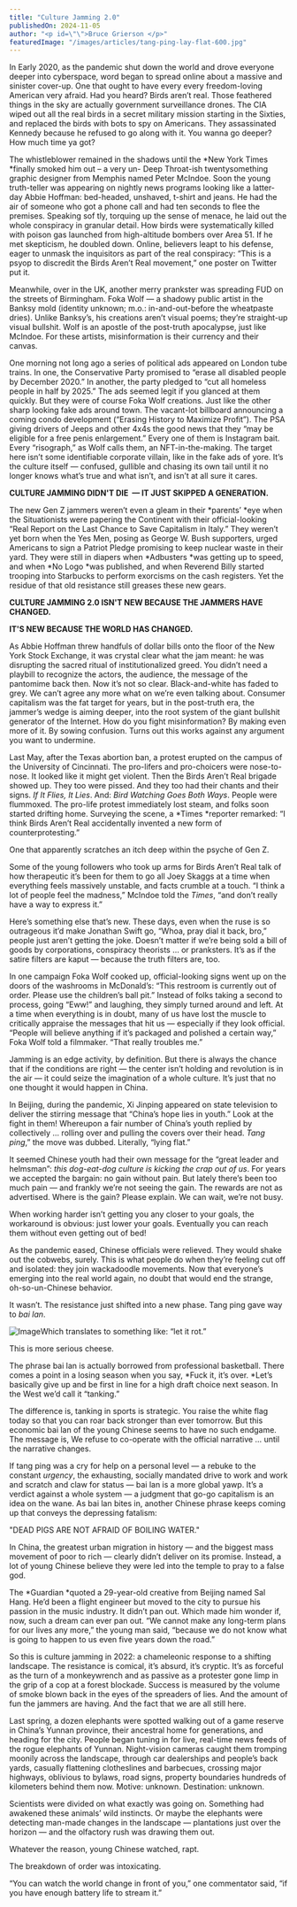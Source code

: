 ```yaml
---
title: "Culture Jamming 2.0"
publishedOn: 2024-11-05
author: "<p id=\"\">Bruce Grierson </p>"
featuredImage: "/images/articles/tang-ping-lay-flat-600.jpg"
---
```


In Early 2020, as the pandemic shut down the world and drove everyone deeper into cyberspace, word began to spread online about a massive and sinister cover-up. One that ought to have every every freedom-loving American very afraid. Had you heard? Birds aren’t real. Those feathered things in the sky are actually government surveillance drones. The CIA wiped out all the real birds in a secret military mission starting in the Sixties, and replaced the birds with bots to spy on Americans. They assassinated Kennedy because he refused to go along with it. You wanna go deeper? How much time ya got?

The whistleblower remained in the shadows until the *New York Times *finally smoked him out – a very un- Deep Throat-ish twentysomething graphic designer from Memphis named Peter McIndoe. Soon the young truth-teller was appearing on nightly news programs looking like a latter-day Abbie Hoffman: bed-headed, unshaved, t-shirt and jeans. He had the air of someone who got a phone call and had ten seconds to flee the premises. Speaking sof tly, torquing up the sense of menace, he laid out the whole conspiracy in granular detail. How birds were systematically killed with poison gas launched from high-altitude bombers over Area 51. If he met skepticism, he doubled down. Online, believers leapt to his defense, eager to unmask the inquisitors as part of the real conspiracy: “This is a psyop to discredit the Birds Aren’t Real movement,” one poster on Twitter put it.

Meanwhile, over in the UK, another merry prankster was spreading FUD on the streets of Birmingham. Foka Wolf — a shadowy public artist in the Banksy mold (identity unknown; m.o.: in-and-out-before the wheatpaste dries). Unlike Banksy’s, his creations aren’t visual poems; they’re straight-up visual bullshit. Wolf is an apostle of the post-truth apocalypse, just like McIndoe. For these artists, misinformation is their currency and their canvas.

One morning not long ago a series of political ads appeared on London tube trains. In one, the Conservative Party promised to “erase all disabled people by December 2020.” In another, the party pledged to “cut all homeless people in half by 2025.” The ads seemed legit if you glanced at them quickly. But they were of course Foka Wolf creations. Just like the other sharp looking fake ads around town. The vacant-lot billboard announcing a coming condo development (“Erasing History to Maximize Profit”). The PSA giving drivers of Jeeps and other 4x4s the good news that they “may be eligible for a free penis enlargement.” Every one of them is Instagram bait. Every “risograph,” as Wolf calls them, an NFT-in-the-making. The target here isn’t some identifiable corporate villain, like in the fake ads of yore. It’s the culture itself — confused, gullible and chasing its own tail until it no longer knows what’s true and what isn’t, and isn’t at all sure it cares.

**CULTURE JAMMING DIDN'T DIE &nbsp;— IT JUST SKIPPED A GENERATION.**‍

The new Gen Z jammers weren’t even a gleam in their *parents’ *eye when the Situationists were papering the Continent with their official-looking “Real Report on the Last Chance to Save Capitalism in Italy.” They weren’t yet born when the Yes Men, posing as George W. Bush supporters, urged Americans to sign a Patriot Pledge promising to keep nuclear waste in their yard. They were still in diapers when *Adbusters *was getting up to speed, and when *No Logo *was published, and when Reverend Billy started trooping into Starbucks to perform exorcisms on the cash registers. Yet the residue of that old resistance still greases these new gears.

**CULTURE JAMMING 2.0 ISN'T NEW BECAUSE THE JAMMERS HAVE CHANGED.**

**IT'S NEW BECAUSE THE WORLD HAS CHANGED.**‍

As Abbie Hoffman threw handfuls of dollar bills onto the floor of the New York Stock Exchange, it was crystal clear what the jam meant: he was disrupting the sacred ritual of institutionalized greed. You didn’t need a playbill to recognize the actors, the audience, the message of the pantomime back then. Now it’s not so clear. Black-and-white has faded to grey. We can’t agree any more what on we’re even talking about. Consumer capitalism was the fat target for years, but in the post-truth era, the jammer’s wedge is aiming deeper, into the root system of the giant bullshit generator of the Internet. How do you fight misinformation? By making even more of it. By sowing confusion. Turns out this works against any argument you want to undermine.

Last May, after the Texas abortion ban, a protest erupted on the campus of the University of Cincinnati. The pro-lifers and pro-choicers were nose-to-nose. It looked like it might get violent. Then the Birds Aren’t Real brigade showed up. They too were pissed. And they too had their chants and their signs. *If It Flies, It Lies*. And: *Bird Watching Goes Both Ways*. People were flummoxed. The pro-life protest immediately lost steam, and folks soon started drifting home. Surveying the scene, a *Times *reporter remarked: “I think Birds Aren’t Real accidentally invented a new form of counterprotesting.”

One that apparently scratches an itch deep within the psyche of Gen Z.

Some of the young followers who took up arms for Birds Aren’t Real talk of how therapeutic it’s been for them to go all Joey Skaggs at a time when everything feels massively unstable, and facts crumble at a touch. “I think a lot of people feel the madness,” McIndoe told the *Times*, “and don’t really have a way to express it.”

Here’s something else that’s new. These days, even when the ruse is so outrageous it’d make Jonathan Swift go, “Whoa, pray dial it back, bro,” people just aren’t getting the joke. Doesn’t matter if we’re being sold a bill of goods by corporations, conspiracy theorists … or pranksters. It’s as if the satire filters are kaput — because the truth filters are, too.

In one campaign Foka Wolf cooked up, official-looking signs went up on the doors of the washrooms in McDonald’s: “This restroom is currently out of order. Please use the children’s ball pit.” Instead of folks taking a second to process, going “Eww!” and laughing, they simply turned around and left. At a time when everything is in doubt, many of us have lost the muscle to critically appraise the messages that hit us — especially if they look official. “People will believe anything if it’s packaged and polished a certain way,” Foka Wolf told a filmmaker. “That really troubles me.”

Jamming is an edge activity, by definition. But there is always the chance that if the conditions are right — the center isn’t holding and revolution is in the air — it could seize the imagination of a whole culture. It’s just that no one thought it would happen in China.

In Beijing, during the pandemic, Xi Jinping appeared on state television to deliver the stirring message that “China’s hope lies in youth.” Look at the fight in them! Whereupon a fair number of China’s youth replied by collectively … rolling over and pulling the covers over their head. *Tang ping*,” the move was dubbed. Literally, “lying flat.”

It seemed Chinese youth had their own message for the “great leader and helmsman”: *this dog-eat-dog culture is kicking the crap out of us*. For years we accepted the bargain: no gain without pain. But lately there’s been too much pain — and frankly we’re not seeing the gain. The rewards are not as advertised. Where is the gain? Please explain. We can wait, we’re not busy.

When working harder isn’t getting you any closer to your goals, the workaround is obvious: just lower your goals. Eventually you can reach them without even getting out of bed!

As the pandemic eased, Chinese officials were relieved. They would shake out the cobwebs, surely. This is what people do when they’re feeling cut off and isolated: they join wackadoodle movements. Now that everyone’s emerging into the real world again, no doubt that would end the strange, oh-so-un-Chinese behavior.

It wasn’t. The resistance just shifted into a new phase. Tang ping gave way to *bai lan*.

![Image](/images/articles/bai-lan-let-it-root.jpg)Which translates to something like: “let it rot.”

This is more serious cheese. 

The phrase bai lan is actually borrowed from professional basketball. There comes a point in a losing season when you say, *Fuck it, it’s over. *Let’s basically give up and be first in line for a high draft choice next season. In the West we’d call it “tanking.”

The difference is, tanking in sports is strategic. You raise the white flag today so that you can roar back stronger than ever tomorrow. But this economic bai lan of the young Chinese seems to have no such endgame. The message is, We refuse to co-operate with the official narrative … until the narrative changes.

If tang ping was a cry for help on a personal level — a rebuke to the constant *urgency*, the exhausting, socially mandated drive to work and work and scratch and claw for status — bai lan is a more global yawp. It’s a verdict against a whole system — a judgment that go-go capitalism is an idea on the wane. As bai lan bites in, another Chinese phrase keeps coming up that conveys the depressing fatalism:

"DEAD PIGS ARE NOT AFRAID OF BOILING WATER."

In China, the greatest urban migration in history — and the biggest mass movement of poor to rich — clearly didn’t deliver on its promise. Instead, a lot of young Chinese believe they were led into the temple to pray to a false god. 

The *Guardian *quoted a 29-year-old creative from Beijing named Sal Hang. He’d been a flight engineer but moved to the city to pursue his passion in the music industry. It didn’t pan out. Which made him wonder if, now, such a dream can ever pan out. “We cannot make any long-term plans for our lives any more,” the young man said, “because we do not know what is going to happen to us even five years down the road.” 

So this is culture jamming in 2022: a chameleonic response to a shifting landscape. The resistance is comical, it’s absurd, it’s cryptic. It’s as forceful as the turn of a monkeywrench and as passive as a protester gone limp in the grip of a cop at a forest blockade. Success is measured by the volume of smoke blown back in the eyes of the spreaders of lies. And the amount of fun the jammers are having. And the fact that we are all still here. 

Last spring, a dozen elephants were spotted walking out of a game reserve in China’s Yunnan province, their ancestral home for generations, and heading for the city. People began tuning in for live, real-time news feeds of the rogue elephants of Yunnan. Night-vision cameras caught them tromping moonily across the landscape, through car dealerships and people’s back yards, casually flattening clotheslines and barbecues, crossing major highways, oblivious to bylaws, road signs, property boundaries hundreds of kilometers behind them now. Motive: unknown. Destination: unknown. 

Scientists were divided on what exactly was going on. Something had awakened these animals’ wild instincts. Or maybe the elephants were detecting man-made changes in the landscape — plantations just over the horizon — and the olfactory rush was drawing them out. 

Whatever the reason, young Chinese watched, rapt. 

The breakdown of order was intoxicating. 

“You can watch the world change in front of you,” one commentator said, “if you have enough battery life to stream it.”
